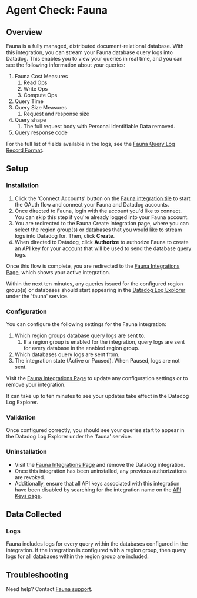# Agent Check: Fauna

## Overview

Fauna is a fully managed, distributed document-relational database. With this integration, you can stream your Fauna database query logs into Datadog. This enables you to view your queries in real time, and you can see the following information about your queries:
1. Fauna Cost Measures
   1. Read Ops
   2. Write Ops
   3. Compute Ops
2. Query Time
3. Query Size Measures
   1. Request and response size
4. Query shape
   1. The full request body with Personal Identifiable Data removed.
5. Query response code

For the full list of fields available in the logs, see the [Fauna Query Log Record Format][1].

## Setup

### Installation

1. Click the 'Connect Accounts' button on the [Fauna integration tile][3] to start the OAuth flow and connect your Fauna and Datadog accounts.
2. Once directed to Fauna, login with the account you'd like to connect. You can skip this step if you're already logged into your Fauna account.
3. You are redirected to the Fauna Create Integration page, where you can select the region group(s) or databases that you would like to stream logs into Datadog for. Then, click **Create**.
4. When directed to Datadog, click **Authorize** to authorize Fauna to create an API key for your account that will be used to send the database query logs.

Once this flow is complete, you are redirected to the [Fauna Integrations Page][2], which shows your active integration.

Within the next ten minutes, any queries issued for the configured region group(s) or databases should start appearing in the [Datadog Log Explorer][4] under the 'fauna' service.

### Configuration

You can configure the following settings for the Fauna integration:

1. Which region groups database query logs are sent to.
   1. If a region group is enabled for the integration, query logs are sent for every database in the enabled region group.
2. Which databases query logs are sent from.
3. The integration state (Active or Paused). When Paused, logs are not sent.

Visit the [Fauna Integrations Page][2] to update any configuration settings or to remove your integration.

It can take up to ten minutes to see your updates take effect in the Datadog Log Explorer.

### Validation

Once configured correctly, you should see your queries start to appear in the Datadog Log Explorer under the 'fauna' service.

### Uninstallation
 - Visit the [Fauna Integrations Page][2] and remove the Datadog integration.
 - Once this integration has been uninstalled, any previous authorizations are revoked.
 - Additionally, ensure that all API keys associated with this integration have been disabled by searching for the integration name on the [API Keys page][5].

## Data Collected

### Logs

Fauna includes logs for every query within the databases configured in the integration. 
If the integration is configured with a region group, then query logs for all databases within the region group are included.

## Troubleshooting

Need help? Contact [Fauna support][6].

[1]: https://docs.fauna.com/fauna/current/tools/query_log/reference/log_reference
[2]: https://dashboard.fauna.com/resources/integrations
[3]: https://app.datadoghq.com/integrations/fauna
[4]: https://docs.datadoghq.com/logs/explorer/
[5]: https://app.datadoghq.com/organization-settings/api-keys
[6]: mailto:support@fauna.com
